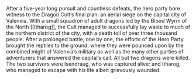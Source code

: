 
After a five-year long pursuit and countless defeats, the hero party bore witness to the Dragon Cult’s final plan: an aerial siege on the capital city of Valenxia. With a small squadron of adult dragons led by the Blood Wyrm of the North [[Itharog]], the Cult managed to successfully lay waste to much of the northern district of the city, with a death toll of over three thousand people. After a prolonged battle, one by one, the efforts of the Hero Party brought the reptiles to the ground, where they were pounced upon by the combined might of Valenxia’s military as well as the many other parties of adventurers that answered the capital’s call. All but two dragons were killed. The two survivors were Isendraug, who was captured alive; and Itharog, who managed to escape with his life albeit grievously wounded.